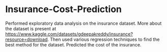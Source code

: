 # Insurance-Cost-Prediction

Performed exploratory data analysis on the insurance dataset.
More about the dataset is present at https://www.kaggle.com/datasets/gdeepakreddy/insurance?resource=download.
Then used various regression techniques to find the best method for the dataset.
Predicted the cost of the insurance.
